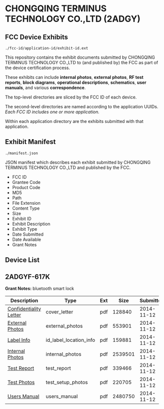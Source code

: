 # CHONGQING TERMINUS TECHNOLOGY CO.,LTD (2ADGY)
## FCC Device Exhibits

```
./fcc-id/application-id/exhibit-id.ext
```

This repository contains the exhibit documents submitted by CHONGQING TERMINUS TECHNOLOGY CO.,LTD to (and published by) the FCC as part of the device certification process.

These exhibits can include **internal photos**, **external photos**, **RF test reports**, **block diagrams**, **operational descriptions**, **schematics**, **user manuals**, and various **correspondence**.

The top-level directories are sliced by the FCC ID of each device.

The second-level directories are named according to the application UUIDs. *Each FCC ID includes one or more application.*

Within each application directory are the exhibits submitted with that application. 

## Exhibit Manifest

```
./manifest.json
```

JSON manifest which describes each exhibit submitted by CHONGQING TERMINUS TECHNOLOGY CO.,LTD and published by the FCC.

- FCC ID
- Grantee Code
- Product Code
- MD5
- Path
- File Extension
- Content Type
- Size
- Exhibit ID
- Exhibit Description
- Exhibit Type
- Date Submitted
- Date Available
- Grant Notes

## Device List
## 2ADGYF-617K
**Grant Notes:** bluetooth smart lock

| Description | Type | Ext | Size | Submitted | Available |
| ----------- | ---- | --- | ---- | --------- | --------- |
| [Confidentiality Letter](2ADGYF-617K/192fa768c6d57b70d364e7c452d5a14b/2441594.pdf) | cover_letter | pdf | 128840 | 2014-11-12 | 2014-11-12 |
| [External Photos](2ADGYF-617K/192fa768c6d57b70d364e7c452d5a14b/2441595.pdf) | external_photos | pdf | 553901 | 2014-11-12 | 2014-11-12 |
| [Label Info](2ADGYF-617K/192fa768c6d57b70d364e7c452d5a14b/2441597.pdf) | id_label_location_info | pdf | 159881 | 2014-11-12 | 2014-11-12 |
| [Internal Photos](2ADGYF-617K/192fa768c6d57b70d364e7c452d5a14b/2441596.pdf) | internal_photos | pdf | 2539501 | 2014-11-12 | 2014-11-12 |
| [Test Report](2ADGYF-617K/192fa768c6d57b70d364e7c452d5a14b/2441600.pdf) | test_report | pdf | 339466 | 2014-11-12 | 2014-11-12 |
| [Test Photos](2ADGYF-617K/192fa768c6d57b70d364e7c452d5a14b/2441599.pdf) | test_setup_photos | pdf | 220705 | 2014-11-12 | 2014-11-12 |
| [Users Manual](2ADGYF-617K/192fa768c6d57b70d364e7c452d5a14b/2441598.pdf) | users_manual | pdf | 2480750 | 2014-11-12 | 2014-11-12 |
